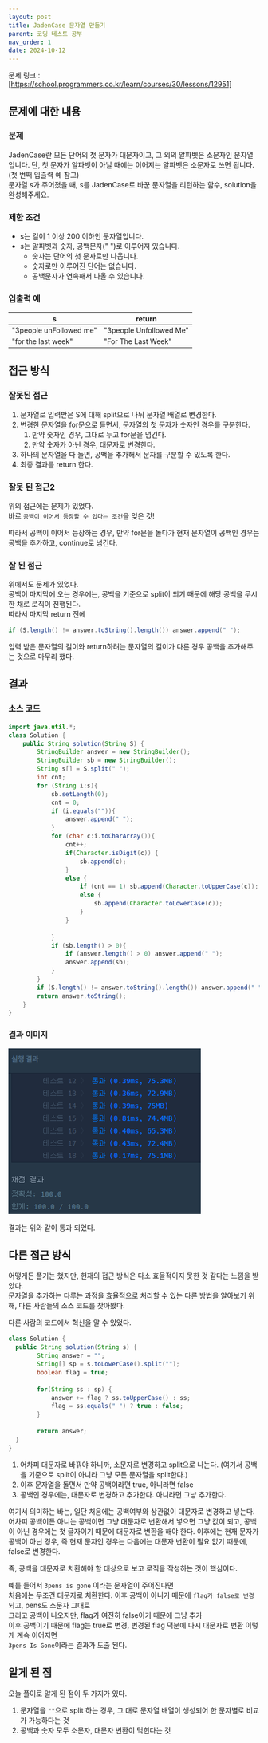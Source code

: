 ```yaml
---
layout: post
title: JadenCase 문자열 만들기
parent: 코딩 테스트 공부
nav_order: 1
date: 2024-10-12
---
```


문제 링크 : [https://school.programmers.co.kr/learn/courses/30/lessons/12951]

## 문제에 대한 내용

### 문제

JadenCase란 모든 단어의 첫 문자가 대문자이고, 그 외의 알파벳은 소문자인 문자열입니다. 단, 첫 문자가 알파벳이 아닐 때에는 이어지는 알파벳은 소문자로 쓰면 됩니다. (첫 번째 입출력 예 참고)  
문자열 s가 주어졌을 때, s를 JadenCase로 바꾼 문자열을 리턴하는 함수, solution을 완성해주세요.

### 제한 조건

- s는 길이 1 이상 200 이하인 문자열입니다.
- s는 알파벳과 숫자, 공백문자(" ")로 이루어져 있습니다.
  - 숫자는 단어의 첫 문자로만 나옵니다.
  - 숫자로만 이루어진 단어는 없습니다.
  - 공백문자가 연속해서 나올 수 있습니다.

### 입출력 예

| s                       | return                  |
| ----------------------- | ----------------------- |
| "3people unFollowed me" | "3people Unfollowed Me" |
| "for the last week"     | "For The Last Week"     |

## 접근 방식

### 잘못된 접근

1. 문자열로 입력받은 S에 대해 split으로 나눠 문자열 배열로 변경한다.
2. 변경한 문자열을 for문으로 돌면서, 문자열의 첫 문자가 숫자인 경우를 구분한다.
   1. 만약 숫자인 경우, 그대로 두고 for문을 넘긴다.
   2. 만약 숫자가 아닌 경우, 대문자로 변경한다.
3. 하나의 문자열을 다 돌면, 공백을 추가해서 문자를 구분할 수 있도록 한다.
4. 최종 결과를 return 한다.

### 잘못 된 접근2

위의 접근에는 문제가 있었다.  
바로 `공백이 이어서 등장할 수 있다는 조건`을 잊은 것!

따라서 공백이 이어서 등장하는 경우, 만약 for문을 돌다가 현재 문자열이 공백인 경우는 공백을 추가하고, continue로 넘긴다.

### 잘 된 접근

위에서도 문제가 있었다.  
공백이 마지막에 오는 경우에는, 공백을 기준으로 split이 되기 때문에 해당 공백을 무시한 채로 로직이 진행된다.  
따라서 마지막 return 전에

```java
if (S.length() != answer.toString().length()) answer.append(" ");
```

입력 받은 문자열의 길이와 return하려는 문자열의 길이가 다른 경우 공백을 추가해주는 것으로 마무리 했다.

## 결과

### 소스 코드

```java
import java.util.*;
class Solution {
    public String solution(String S) {
        StringBuilder answer = new StringBuilder();
        StringBuilder sb = new StringBuilder();
        String s[] = S.split(" ");
        int cnt;
        for (String i:s){
            sb.setLength(0);
            cnt = 0;
            if (i.equals("")){
                answer.append(" ");
            }
            for (char c:i.toCharArray()){
                cnt++;
                if(Character.isDigit(c)) {
                    sb.append(c);
                }
                else {
                    if (cnt == 1) sb.append(Character.toUpperCase(c));
                    else {
                        sb.append(Character.toLowerCase(c));
                    }
                }

            }
            if (sb.length() > 0){
                if (answer.length() > 0) answer.append(" ");
                answer.append(sb);
            }
        }
        if (S.length() != answer.toString().length()) answer.append(" ");
        return answer.toString();
    }
}
```

### 결과 이미지

![alt text](./image.png)

결과는 위와 같이 통과 되었다.

## 다른 접근 방식

어떻게든 풀기는 했지만, 현재의 접근 방식은 다소 효율적이지 못한 것 같다는 느낌을 받았다.  
문자열을 추가하는 다루는 과정을 효율적으로 처리할 수 있는 다른 방법을 알아보기 위해, 다른 사람들의 소스 코드를 찾아봤다.

다른 사람의 코드에서 혁신을 알 수 있었다.

```java
class Solution {
  public String solution(String s) {
        String answer = "";
        String[] sp = s.toLowerCase().split("");
        boolean flag = true;

        for(String ss : sp) {
            answer += flag ? ss.toUpperCase() : ss;
            flag = ss.equals(" ") ? true : false;
        }

        return answer;
  }
}
```

1. 어차피 대문자로 바꿔야 하니까, 소문자로 변경하고 split으로 나눈다. (여기서 공백을 기준으로 split이 아니라 그냥 모든 문자열을 split한다.)
2. 이후 문자열을 돌면서 만약 공백이라면 true, 아니라면 false
3. 공백인 경우에는, 대문자로 변경하고 추가한다. 아니라면 그냥 추가한다.

여기서 의미하는 바는, 일단 처음에는 공백여부와 상관없이 대문자로 변경하고 넣는다.  
어차피 공백이든 아니는 공백이면 그냥 대문자로 변환해서 넣으면 그냥 값이 되고, 공백이 아닌 경우에는 첫 글자이기 때문에 대문자로 변환을 해야 한다. 이후에는 현재 문자가 공백이 아닌 경우, 즉 현재 문자인 경우는 다음에는 대문자 변환이 필요 없기 때문에, false로 변경한다.

즉, 공백을 대문자로 치환해야 할 대상으로 보고 로직을 작성하는 것이 핵심이다.

예를 들어서 `3pens is gone` 이라는 문자열이 주어진다면  
처음에는 무조건 대문자로 치환한다. 이후 공백이 아니기 때문에 `flag가 false로 변경` 되고, pens도 소문자 그대로  
그리고 공백이 나오지만, flag가 여전히 false이기 때문에 그냥 추가  
이후 공백이기 때문에 flag는 true로 변경, 변경된 flag 덕분에 다시 대문자로 변환
이렇게 계속 이어지면  
`3pens Is Gone`이라는 결과가 도출 된다.

## 알게 된 점

오늘 풀이로 알게 된 점이 두 가지가 있다.

1. 문자열을 `""`으로 split 하는 경우, 그 대로 문자열 배열이 생성되어 한 문자별로 비교가 가능하다는 것
2. 공백과 숫자 모두 소문자, 대문자 변환이 먹힌다는 것

[https://school.programmers.co.kr/learn/courses/30/lessons/12951]: https://school.programmers.co.kr/learn/courses/30/lessons/12951
